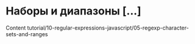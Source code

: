 # Наборы и диапазоны [...]

Content tutorial/10-regular-expressions-javascript/05-regexp-character-sets-and-ranges